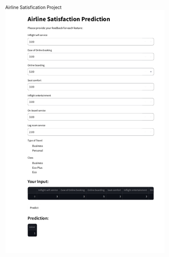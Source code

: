 Airline Satisfication Project
![](https://github.com/yasmeenahilal/DataScience_ML/blob/main/Projects/Airline/test11.png)
